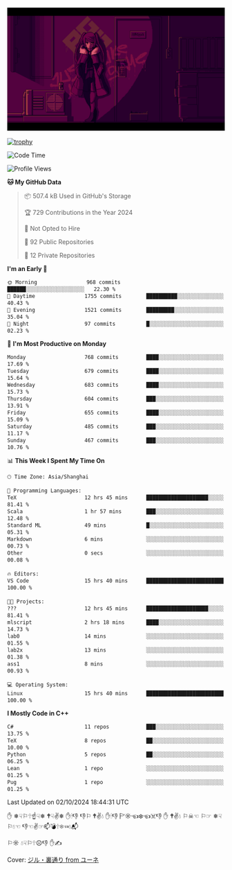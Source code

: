![](imgs/main.png)

[![trophy](https://github-profile-trophy.vercel.app/?username=NeilKleistGao&theme=dracula)](https://github.com/ryo-ma/github-profile-trophy)

<!--START_SECTION:waka-->
![Code Time](http://img.shields.io/badge/Code%20Time-1%2C359%20hrs%2036%20mins-blue)

![Profile Views](http://img.shields.io/badge/Profile%20Views-0-blue)

**🐱 My GitHub Data** 

> 📦 507.4 kB Used in GitHub's Storage 
 > 
> 🏆 729 Contributions in the Year 2024
 > 
> 🚫 Not Opted to Hire
 > 
> 📜 92 Public Repositories 
 > 
> 🔑 12 Private Repositories 
 > 
**I'm an Early 🐤** 

```text
🌞 Morning                968 commits         ██████░░░░░░░░░░░░░░░░░░░   22.30 % 
🌆 Daytime                1755 commits        ██████████░░░░░░░░░░░░░░░   40.43 % 
🌃 Evening                1521 commits        █████████░░░░░░░░░░░░░░░░   35.04 % 
🌙 Night                  97 commits          █░░░░░░░░░░░░░░░░░░░░░░░░   02.23 % 
```
📅 **I'm Most Productive on Monday** 

```text
Monday                   768 commits         ████░░░░░░░░░░░░░░░░░░░░░   17.69 % 
Tuesday                  679 commits         ████░░░░░░░░░░░░░░░░░░░░░   15.64 % 
Wednesday                683 commits         ████░░░░░░░░░░░░░░░░░░░░░   15.73 % 
Thursday                 604 commits         ███░░░░░░░░░░░░░░░░░░░░░░   13.91 % 
Friday                   655 commits         ████░░░░░░░░░░░░░░░░░░░░░   15.09 % 
Saturday                 485 commits         ███░░░░░░░░░░░░░░░░░░░░░░   11.17 % 
Sunday                   467 commits         ███░░░░░░░░░░░░░░░░░░░░░░   10.76 % 
```


📊 **This Week I Spent My Time On** 

```text
🕑︎ Time Zone: Asia/Shanghai

💬 Programming Languages: 
TeX                      12 hrs 45 mins      ████████████████████░░░░░   81.41 % 
Scala                    1 hr 57 mins        ███░░░░░░░░░░░░░░░░░░░░░░   12.48 % 
Standard ML              49 mins             █░░░░░░░░░░░░░░░░░░░░░░░░   05.31 % 
Markdown                 6 mins              ░░░░░░░░░░░░░░░░░░░░░░░░░   00.73 % 
Other                    0 secs              ░░░░░░░░░░░░░░░░░░░░░░░░░   00.08 % 

🔥 Editors: 
VS Code                  15 hrs 40 mins      █████████████████████████   100.00 % 

🐱‍💻 Projects: 
???                      12 hrs 45 mins      ████████████████████░░░░░   81.41 % 
mlscript                 2 hrs 18 mins       ████░░░░░░░░░░░░░░░░░░░░░   14.73 % 
lab0                     14 mins             ░░░░░░░░░░░░░░░░░░░░░░░░░   01.55 % 
lab2x                    13 mins             ░░░░░░░░░░░░░░░░░░░░░░░░░   01.38 % 
ass1                     8 mins              ░░░░░░░░░░░░░░░░░░░░░░░░░   00.93 % 

💻 Operating System: 
Linux                    15 hrs 40 mins      █████████████████████████   100.00 % 
```

**I Mostly Code in C++** 

```text
C#                       11 repos            ███░░░░░░░░░░░░░░░░░░░░░░   13.75 % 
TeX                      8 repos             ██░░░░░░░░░░░░░░░░░░░░░░░   10.00 % 
Python                   5 repos             ██░░░░░░░░░░░░░░░░░░░░░░░   06.25 % 
Lean                     1 repo              ░░░░░░░░░░░░░░░░░░░░░░░░░   01.25 % 
Pug                      1 repo              ░░░░░░░░░░░░░░░░░░░░░░░░░   01.25 % 
```




 Last Updated on 02/10/2024 18:44:31 UTC
<!--END_SECTION:waka-->

✋ ❄☟⚐🕆☝☟❄ 🕈☟✌❄ ✋🕯👎 👎⚐ 🕈✌💧 ✋🕯👎 🏱☼☜❄☜☠👎 ✋ 🕈✌💧 ⚐☠☜ ⚐☞ ❄☟⚐💧☜ 👎☜✌☞📫💣🕆❄☜💧📬

⚐☼ 💧☟⚐🕆☹👎 ✋✍

Cover: [ジル・裏通り from ユーネ](https://www.pixiv.net/artworks/62127066)
